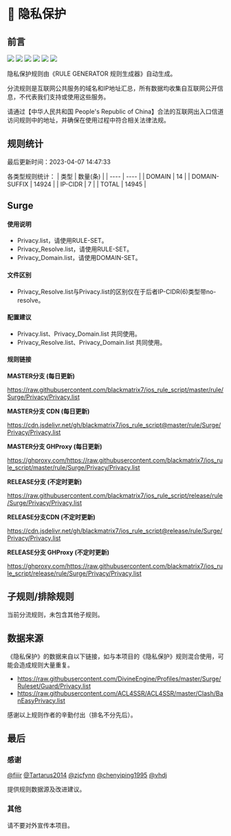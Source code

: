 # 🧸 隐私保护

## 前言

![](https://shields.io/badge/-移除重复规则-ff69b4) ![](https://shields.io/badge/-移除无法解析的域名-important) ![](https://shields.io/badge/-DOMAIN与DOMAIN--SUFFIX合并-green) ![](https://shields.io/badge/-DOMAIN--SUFFIX间合并-critical) ![](https://shields.io/badge/-DOMAIN--SUFFIX与DOMAIN--KEYWORD合并-blue) ![](https://shields.io/badge/-IP--CIDR(6)合并-blueviolet) 

隐私保护规则由《RULE GENERATOR 规则生成器》自动生成。

分流规则是互联网公共服务的域名和IP地址汇总，所有数据均收集自互联网公开信息，不代表我们支持或使用这些服务。

请通过【中华人民共和国 People's Republic of China】合法的互联网出入口信道访问规则中的地址，并确保在使用过程中符合相关法律法规。

## 规则统计

最后更新时间：2023-04-07 14:47:33

各类型规则统计：
| 类型 | 数量(条)  | 
| ---- | ----  |
| DOMAIN | 14  | 
| DOMAIN-SUFFIX | 14924  | 
| IP-CIDR | 7  | 
| TOTAL | 14945  | 


## Surge 

#### 使用说明
- Privacy.list，请使用RULE-SET。
- Privacy_Resolve.list，请使用RULE-SET。
- Privacy_Domain.list，请使用DOMAIN-SET。

#### 文件区别
- Privacy_Resolve.list与Privacy.list的区别仅在于后者IP-CIDR(6)类型带no-resolve。

#### 配置建议
- Privacy.list、Privacy_Domain.list 共同使用。
- Privacy_Resolve.list、Privacy_Domain.list 共同使用。

#### 规则链接
**MASTER分支 (每日更新)**

https://raw.githubusercontent.com/blackmatrix7/ios_rule_script/master/rule/Surge/Privacy/Privacy.list

**MASTER分支 CDN (每日更新)**

https://cdn.jsdelivr.net/gh/blackmatrix7/ios_rule_script@master/rule/Surge/Privacy/Privacy.list

**MASTER分支 GHProxy (每日更新)**

https://ghproxy.com/https://raw.githubusercontent.com/blackmatrix7/ios_rule_script/master/rule/Surge/Privacy/Privacy.list

**RELEASE分支 (不定时更新)**

https://raw.githubusercontent.com/blackmatrix7/ios_rule_script/release/rule/Surge/Privacy/Privacy.list

**RELEASE分支CDN (不定时更新)**

https://cdn.jsdelivr.net/gh/blackmatrix7/ios_rule_script@release/rule/Surge/Privacy/Privacy.list

**RELEASE分支 GHProxy (不定时更新)**

https://ghproxy.com/https://raw.githubusercontent.com/blackmatrix7/ios_rule_script/release/rule/Surge/Privacy/Privacy.list

## 子规则/排除规则


当前分流规则，未包含其他子规则。

## 数据来源

《隐私保护》的数据来自以下链接，如与本项目的《隐私保护》规则混合使用，可能会造成规则大量重复。

- https://raw.githubusercontent.com/DivineEngine/Profiles/master/Surge/Ruleset/Guard/Privacy.list
- https://raw.githubusercontent.com/ACL4SSR/ACL4SSR/master/Clash/BanEasyPrivacy.list


感谢以上规则作者的辛勤付出（排名不分先后）。

## 最后

### 感谢

[@fiiir](https://github.com/fiiir) [@Tartarus2014](https://github.com/Tartarus2014) [@zjcfynn](https://github.com/zjcfynn) [@chenyiping1995](https://github.com/chenyiping1995) [@vhdj](https://github.com/vhdj)

提供规则数据源及改进建议。

### 其他

请不要对外宣传本项目。
